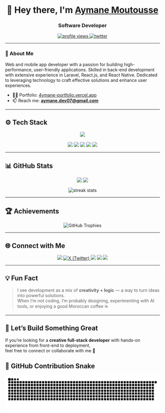 <h1 align="center">👋 Hey there, I'm <a href="https://4ymane-portfolio.vercel.app" target="_blank">Aymane Moutousse</a></h1>
<h3 align="center">Software Developer</h3>

<p align="center">
  <a href="https://github.com/AYMANEMTS">
    <img src="https://komarev.com/ghpvc/?username=AYMANEMTS&label=Profile%20views&color=0e75b6&style=flat-square" alt="profile views" />
  </a>
  <a href="https://twitter.com/aymanemtsx">
    <img src="https://img.shields.io/twitter/follow/aymanemtsx?logo=twitter&style=flat-square" alt="twitter" />
  </a>
</p>

---

### 🧠 About Me
Web and mobile app developer with a passion for building high-performance, user-friendly applications.
Skilled in back-end development with extensive experience in Laravel, React.js, and React Native. 
Dedicated to leveraging technology to craft effective solutions and enhance user experiences.

- 👨‍💻 Portfolio: [4ymane-portfolio.vercel.app](https://4ymane-portfolio.vercel.app)  
- 📫 Reach me: **aymane.dev07@gmail.com**

---

## ⚙️ Tech Stack

<p align="center">
  <img src="https://skillicons.dev/icons?i=html,css,bootstrap,tailwind,react,nextjs,php,js,python,laravel,nodejs,express,django,mysql,postgresql,mariadb,mongodb,vercel,netlify,aws,graphql,react,reactnative,electron,git,github,vscode,postman,webstorm,linux" />
</p>

<p align="center">
  <img src="https://img.shields.io/badge/Render-%23000000.svg?logo=render&style=for-the-badge&logoColor=white" height="28" />
  <img src="https://img.shields.io/badge/Replit-%23000000.svg?logo=replit&style=for-the-badge&logoColor=white" height="28" />
  <img src="https://img.shields.io/badge/ClickUp-7B68EE?style=for-the-badge&logo=clickup&logoColor=white" height="28" />
  <img src="https://img.shields.io/badge/Cursor%20AI-000000?style=for-the-badge&logo=cursor&logoColor=white" height="28" />
  <img src="https://img.shields.io/badge/REST%20API-005571?style=for-the-badge&logo=fastapi&logoColor=white" height="28" />
</p>

---

## 📊 GitHub Stats
<p align="center">
  <img src="https://github-readme-stats.vercel.app/api?username=AYMANEMTS&show_icons=true&theme=tokyonight&hide_border=true" height="170" />
  <img src="https://github-readme-stats.vercel.app/api/top-langs/?username=AYMANEMTS&layout=compact&theme=tokyonight&hide_border=true" height="170" />
</p>

<p align="center">
  <img src="https://github-readme-streak-stats.herokuapp.com?user=AYMANEMTS&theme=tokyonight&hide_border=true" alt="streak stats" />
</p>

---

## 🏆 Achievements
<p align="center">
  <img src="https://github-profile-trophy.vercel.app/?username=AYMANEMTS&theme=tokyonight&margin-w=15&no-frame=true&no-bg=true" alt="GitHub Trophies" />
</p>

---

## 🌐 Connect with Me
<p align="center">
  <a href="https://www.linkedin.com/in/aymanemts" target="_blank"><img src="https://skillicons.dev/icons?i=linkedin" height="40" /></a>
<a href="https://twitter.com/aymanemtsx" target="_blank">
  <img src="[https://upload.wikimedia.org/wikipedia/commons/9/95/Twitter_X_logo.svg](https://upload.wikimedia.org/wikipedia/commons/thumb/c/ce/X_logo_2023.svg/langfr-250px-X_logo_2023.svg.png)" height="40" alt="X (Twitter)" />
</a>
  <a href="https://stackoverflow.com/users/31633047/aymane-mts" target="_blank"><img src="https://skillicons.dev/icons?i=stackoverflow" height="40" /></a>
  <a href="https://www.instagram.com/aymanemts" target="_blank"><img src="https://skillicons.dev/icons?i=instagram" height="40" /></a>
  <a href="https://www.facebook.com/aymanemts" target="_blank"><img src="https://skillicons.dev/icons?i=facebook" height="40" /></a>
</p>

---

## 💡 Fun Fact
> I see development as a mix of **creativity + logic** — a way to turn ideas into powerful solutions.  
> When I’m not coding, I’m probably designing, experimenting with AI tools, or enjoying a good Moroccan coffee ☕

---

## 🚀 Let’s Build Something Great
If you’re looking for a **creative full-stack developer** with hands-on experience from front-end to deployment,  
feel free to connect or collaborate with me 🤝

## 🐍 GitHub Contribution Snake

<p align="center">
  <picture>
  <source media="(prefers-color-scheme: dark)" srcset="https://raw.githubusercontent.com/AYMANEMTS/AYMANEMTS/output/github-contribution-grid-snake-dark.svg">
  <source media="(prefers-color-scheme: light)" srcset="https://raw.githubusercontent.com/AYMANEMTS/AYMANEMTS/output/github-contribution-grid-snake.svg">
  <img alt="github contribution grid snake animation" src="https://raw.githubusercontent.com/AYMANEMTS/AYMANEMTS/output/github-contribution-grid-snake.svg">
</picture>
</p>
